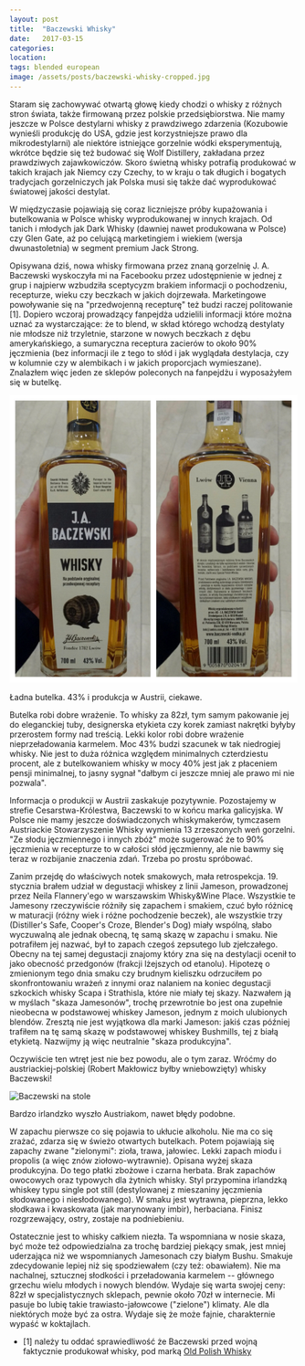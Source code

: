 ```yaml
---
layout: post
title:  "Baczewski Whisky"
date:   2017-03-15
categories: 
location: 
tags: blended european
image: /assets/posts/baczewski-whisky-cropped.jpg
---
```


Staram się zachowywać otwartą głowę kiedy chodzi o whisky z różnych stron świata, także firmowaną przez polskie przedsiębiorstwa. Nie mamy jeszcze w Polsce destylarni whisky z prawdziwego zdarzenia (Kozubowie wynieśli produkcję do USA, gdzie jest korzystniejsze prawo dla mikrodestylarni) ale niektóre istniejące gorzelnie wódki eksperymentują, wkrótce będzie się też budować się Wolf Distillery, zakładana przez prawdziwych zajawkowiczów. Skoro świetną whisky potrafią produkować w takich krajach jak Niemcy czy Czechy, to w kraju o tak długich i bogatych tradycjach gorzelniczych jak Polska musi się także dać wyprodukować światowej jakości destylat.

W międzyczasie pojawiają się coraz liczniejsze próby kupażowania i butelkowania w Polsce whisky wyprodukowanej w innych krajach. Od tanich i młodych jak Dark Whisky (dawniej nawet produkowana w Polsce) czy Glen Gate, aż po celującą marketingiem i wiekiem (wersja dwunastoletnia) w segment premium Jack Strong.

Opisywana dziś, nowa whisky firmowana przez znaną gorzelnię J. A. Baczewski wyskoczyła mi na Facebooku przez udostępnienie w jednej z grup i najpierw wzbudziła sceptycyzm brakiem informacji o pochodzeniu, recepturze, wieku czy beczkach w jakich dojrzewała. Marketingowe powoływanie się na "przedwojenną recepturę" też budzi raczej politowanie [1]. Dopiero wczoraj prowadzący fanpejdża udzielili informacji które można uznać za wystarczające: że to blend, w skład którego wchodzą destylaty nie młodsze niż trzyletnie, starzone w nowych beczkach z dębu amerykańskiego, a sumaryczna receptura zacierów to około 90% jęczmienia (bez informacji ile z tego to słód i jak wyglądała destylacja, czy w kolumnie czy w alembikach i w jakich proporcjach wymieszane). Znalazłem więc jeden ze sklepów poleconych na fanpejdżu i wyposażyłem się w butelkę.

<div class="post-image">
    <img src="/assets/posts/baczewski-whisky-wreku.jpg" alt="Baczewski w ręku" />
    <p class="post-image-caption">Ładna butelka. 43% i produkcja w Austrii, ciekawe.</p>
</div>

Butelka robi dobre wrażenie. To whisky za 82zł, tym samym pakowanie jej do eleganckiej tuby, designerska etykieta czy korek zamiast nakrętki byłyby przerostem formy nad treścią. Lekki kolor robi dobre wrażenie nieprzeładowania karmelem. Moc 43% budzi szacunek w tak niedrogiej whisky. Nie jest to duża różnica względem minimalnych czterdziestu procent, ale z butelkowaniem whisky w mocy 40% jest jak z płaceniem pensji minimalnej, to jasny sygnał "dałbym ci jeszcze mniej ale prawo mi nie pozwala".

Informacja o produkcji w Austrii zaskakuje pozytywnie. Pozostajemy w strefie Cesarstwa-Królestwa, Baczewski to w końcu marka galicyjska. W Polsce nie mamy jeszcze doświadczonych whiskymakerów, tymczasem Austriackie Stowarzyszenie Whisky wymienia 13 zrzeszonych weń gorzelni. "Ze słodu jęczmiennego i innych zbóż" może sugerować że to 90% jęczmienia w recepturze to w całości słód jęczmienny, ale nie bawmy się teraz w rozbijanie znaczenia zdań. Trzeba po prostu spróbować.

Zanim przejdę do właściwych notek smakowych, mała retrospekcja. 19. stycznia brałem udział w degustacji whiskey z linii Jameson, prowadzonej przez Neila Flannery'ego w warszawskim Whisky&Wine Place. Wszystkie te Jamesony rzeczywiście różniły się zapachem i smakiem, czuć było różnicę w maturacji (różny wiek i różne pochodzenie beczek), ale wszystkie trzy (Distiller's Safe, Cooper's Croze, Blender's Dog) miały wspólną, słabo wyczuwalną ale jednak obecną, tę samą skazę w zapachu i smaku. Nie potrafiłem jej nazwać, był to zapach czegoś zepsutego lub zjełczałego. Obecny na tej samej degustacji znajomy który zna się na destylacji ocenił to jako obecność przedgonów (frakcji lżejszych od etanolu). Hipotezę o zmienionym tego dnia smaku czy brudnym kieliszku odrzuciłem po skonfrontowaniu wrażeń z innymi oraz nalaniem na koniec degustacji szkockich whisky Scapa i Strathisla, które nie miały tej skazy. Nazwałem ją w myślach "skaza Jamesonów", trochę przewrotnie bo jest ona zupełnie nieobecna w podstawowej whiskey Jameson, jednym z moich ulubionych blendów. Zresztą nie jest wyjątkowa dla marki Jameson: jakiś czas później trafiłem na tę samą skazę w podstawowej whiskey Bushmills, tej z białą etykietą. Nazwijmy ją więc neutralnie "skaza produkcyjna".

Oczywiście ten wtręt jest nie bez powodu, ale o tym zaraz. Wróćmy do austriackiej-polskiej (Robert Makłowicz byłby wniebowzięty) whisky Baczewski!

<div class="post-image">
    <img src="{{ page.image }}" alt="Baczewski na stole" />
    <p class="post-image-caption">Bardzo irlandzko wyszło Austriakom, nawet błędy podobne.</p>
</div>

W zapachu pierwsze co się pojawia to ukłucie alkoholu. Nie ma co się zrażać, zdarza się w świeżo otwartych butelkach. Potem pojawiają się zapachy zwane "zielonymi": zioła, trawa, jałowiec. Lekki zapach miodu i propolis (a więc znów ziołowo-wytrawnie). Opisana wyżej skaza produkcyjna. Do tego płatki zbożowe i czarna herbata. Brak zapachów owocowych oraz typowych dla żytnich whisky. Styl przypomina irlandzką whiskey typu single pot still (destylowanej z mieszaniny jęczmienia słodowanego i niesłodowanego).
W smaku jest wytrawna, pieprzna, lekko słodkawa i kwaskowata (jak marynowany imbir), herbaciana.
Finisz rozgrzewający, ostry, zostaje na podniebieniu.

Ostatecznie jest to whisky całkiem niezła. Ta wspomniana w nosie skaza, być może też odpowiedzialna za trochę bardziej piekący smak, jest mniej uderzająca niż we wspomnianych Jamesonach czy białym Bushu. Smakuje zdecydowanie lepiej niż się spodziewałem (czy też: obawiałem). Nie ma nachalnej, sztucznej słodkości i przeładowania karmelem -- głównego grzechu wielu młodych i nowych blendów. Wydaje się warta swojej ceny: 82zł w specjalistycznych sklepach, pewnie około 70zł w internecie.
Mi pasuje bo lubię takie trawiasto-jałowcowe ("zielone") klimaty. Ale dla niektórych może być za ostra. Wydaje się że może fajnie, charakternie wypaść w koktajlach.

* [1] należy tu oddać sprawiedliwość że Baczewski przed wojną faktycznie produkował whisky, pod marką [Old Polish Whisky](http://blog.czajkus.com/2014/07/10/polska-whisky/)
